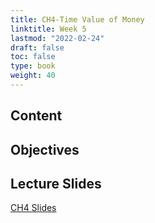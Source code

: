 ```yaml
---
title: CH4-Time Value of Money
linktitle: Week 5
lastmod: "2022-02-24"
draft: false  
toc: false  
type: book  
weight: 40
---
```


## Content

## Objectives

## Lecture Slides

<a href="https://www.emmanuelteitelbaum.com/slides/psc1001_3.1/#/" target="_blank" rel="noopener" title="Slides">CH4 Slides</a>
